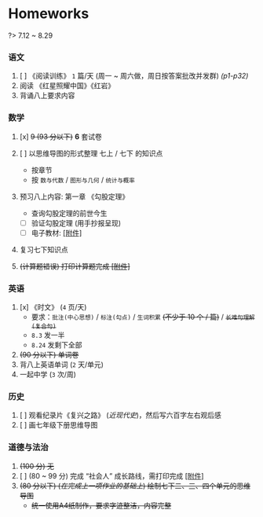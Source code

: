 # Homeworks

?> 7.12 ~ 8.29

### 语文

1. [ ] 《阅读训练》 `1` 篇/天 (周一 ~ 周六做，周日按答案批改并发群) *(p1-p32)*
2. 阅读 《红星照耀中国》《红岩》
3. 背诵八上要求内容

### 数学

1. [x] ~~9 (93 分以下)~~ **6** 套试卷
2. [ ] 以思维导图的形式整理 七上 / 七下 的知识点
    - 按章节
    - 按 `数与代数` / `图形与几何` / `统计与概率`
    
3. 预习八上内容: 第一章 《勾股定理》
    - 查询勾股定理的前世今生
    - [ ] 验证勾股定理 (用手抄报呈现)
    - [ ] 电子教材: [[附件]][math-1]
4. 复习七下知识点
5. ~~(计算题错误) 打印计算题完成 [[附件]][math-2]~~

### 英语

1. [x] 《时文》 (`4` 页/天)
    - 要求：`批注(中心思想)` / `标注(勾点)` / `生词积累` ~~(不少于 10 个 / 篇)~~ / ~~`长难句理解(复合句)`~~
    - `8.3` 发一半
    - `8.24` 发剩下全部
2. ~~(90 分以下) 单词卷~~
3. 背八上英语单词 (`2` 天/单元)
4. 一起中学 (`3` 次/周)

### 历史

1. [ ] 观看纪录片《复兴之路》 (*近现代史*)，然后写六百字左右观后感
2. [ ] 画七年级下册思维导图

### 道德与法治

1. ~~(100 分) 无~~
2. [ ] (80 ~ 99 分) 完成 “社会人” 成长路线，需打印完成 [[附件]][ddyfz-1]
3. ~~(80 分以下) (*在完成上一项作业的基础上*) 绘制七下二、三、四个单元的思维导图~~
    - ~~统一使用A4纸制作，要求字迹整洁，内容完整~~

[math-1]: https://alist.wyf9.top/715/Homeworks/2023-2024-2-holiday/%E5%8C%97%E5%B8%88%E5%A4%A7%E7%89%88%E5%85%AB%E5%B9%B4%E7%BA%A7%E6%95%B0%E5%AD%A6%E4%B8%8A%E5%86%8C%E7%94%B5%E5%AD%90%E6%95%99%E6%9D%90.pdf
[math-2]: https://alist.wyf9.top/715/Homeworks/2023-2024-2-holiday/2023-2024-2%E6%9A%91%E5%81%87%E8%AE%A1%E7%AE%97%E9%A2%98.pdf
[ddyfz-1]: https://alist.wyf9.top/715/Homeworks/2023-2024-2-holiday/%E2%80%9C%E7%A4%BE%E4%BC%9A%E4%BA%BA%E2%80%9D%E6%88%90%E9%95%BF%E8%B7%AF%E7%BA%BF%EF%BC%88%E9%81%93%E6%B3%95%E6%9A%91%E5%81%87%E4%BD%9C%E4%B8%9A%EF%BC%89.docx
